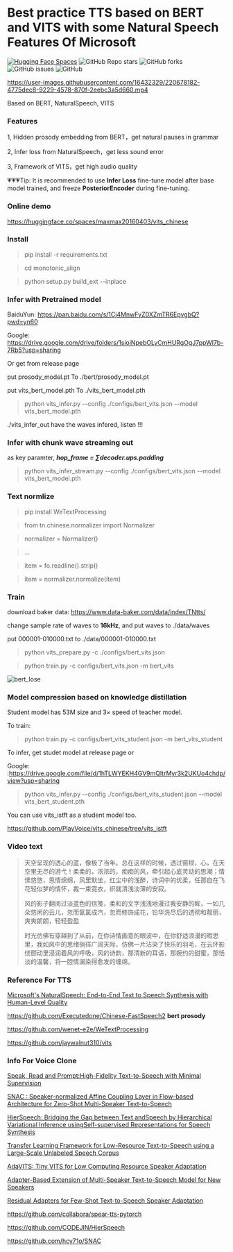 # Best practice TTS based on BERT and VITS with some Natural Speech Features Of Microsoft

[![Hugging Face Spaces](https://img.shields.io/badge/%F0%9F%A4%97%20Hugging%20Face-Spaces-blue)](https://huggingface.co/spaces/maxmax20160403/vits_chinese)
<img alt="GitHub Repo stars" src="https://img.shields.io/github/stars/PlayVoice/vits_chinese">
<img alt="GitHub forks" src="https://img.shields.io/github/forks/PlayVoice/vits_chinese">
<img alt="GitHub issues" src="https://img.shields.io/github/issues/PlayVoice/vits_chinese">
<img alt="GitHub" src="https://img.shields.io/github/license/PlayVoice/vits_chinese">

https://user-images.githubusercontent.com/16432329/220678182-4775dec8-9229-4578-870f-2eebc3a5d660.mp4


Based on BERT, NaturalSpeech, VITS

### Features
1, Hidden prosody embedding from BERT，get natural pauses in grammar

2, Infer loss from NaturalSpeech，get less sound error

3, Framework of VITS，get high audio quality

:heartpulse::heartpulse::heartpulse:Tip: It is recommended to use **Infer Loss** fine-tune model after base model trained, and freeze **PosteriorEncoder** during fine-tuning.

### Online demo
https://huggingface.co/spaces/maxmax20160403/vits_chinese

### Install

> pip install -r requirements.txt

> cd monotonic_align

> python setup.py build_ext --inplace

### Infer with Pretrained model

BaiduYun: https://pan.baidu.com/s/1Cj4MnwFyZ0XZmTR6EpygbQ?pwd=yn60

Google: https://drive.google.com/drive/folders/1sioiNpebOLyCmHURgOgJ7ppWI7b-7Rb5?usp=sharing

Or get from release page

put prosody_model.pt To ./bert/prosody_model.pt

put vits_bert_model.pth To ./vits_bert_model.pth

> python vits_infer.py --config ./configs/bert_vits.json --model vits_bert_model.pth

./vits_infer_out have the waves infered, listen !!!

### Infer with chunk wave streaming out

as key paramter, ***hop_frame = ∑decoder.ups.padding***

> python vits_infer_stream.py --config ./configs/bert_vits.json --model vits_bert_model.pth

### Text normlize

> pip install WeTextProcessing

> from tn.chinese.normalizer import Normalizer

> normalizer = Normalizer()

> ...

> item = fo.readline().strip()

> item = normalizer.normalize(item)

### Train
download baker data: https://www.data-baker.com/data/index/TNtts/

change sample rate of waves to **16kHz**, and put waves to ./data/waves

put 000001-010000.txt to ./data/000001-010000.txt

> python vits_prepare.py -c ./configs/bert_vits.json

> python train.py -c configs/bert_vits.json -m bert_vits


![bert_lose](https://user-images.githubusercontent.com/16432329/220883346-c382bea2-1d2f-4a16-b797-2f9e2d2fb639.png)

### Model compression based on knowledge distillation
Student model has 53M size and 3× speed of teacher model.

To train:

> python train.py -c configs/bert_vits_student.json -m bert_vits_student

To infer, get studet model at release page or 

Google: :https://drive.google.com/file/d/1hTLWYEKH4GV9mQltrMyr3k2UKUo4chdp/view?usp=sharing

> python vits_infer.py --config ./configs/bert_vits_student.json --model vits_bert_student.pth

You can use vits_istft as a student model too.

https://github.com/PlayVoice/vits_chinese/tree/vits_istft

### Video text
> 天空呈现的透心的蓝，像极了当年。总在这样的时候，透过窗棂，心，在天空里无尽的游弋！柔柔的，浓浓的，痴痴的风，牵引起心底灵动的思潮；情愫悠悠，思情绵绵，风里默坐，红尘中的浅醉，诗词中的优柔，任那自在飞花轻似梦的情怀，裁一束霓衣，织就清浅淡薄的安寂。
> 
> 风的影子翻阅过淡蓝色的信笺，柔和的文字浅浅地漫过我安静的眸，一如几朵悠闲的云儿，忽而氤氲成汽，忽而修饰成花，铅华洗尽后的透彻和靓丽，爽爽朗朗，轻轻盈盈
> 
> 时光仿佛有穿越到了从前，在你诗情画意的眼波中，在你舒适浪漫的暇思里，我如风中的思绪徜徉广阔天际，仿佛一片沾染了快乐的羽毛，在云环影绕颤动里浸润着风的呼吸，风的诗韵，那清新的耳语，那婉约的甜蜜，那恬淡的温馨，将一腔情澜染得愈发的缠绵。

### Reference For TTS
[Microsoft's NaturalSpeech: End-to-End Text to Speech Synthesis with Human-Level Quality](https://arxiv.org/abs/2205.04421)

https://github.com/Executedone/Chinese-FastSpeech2 **bert prosody**

https://github.com/wenet-e2e/WeTextProcessing

https://github.com/jaywalnut310/vits

### Info For Voice Clone
[Speak, Read and Prompt:High-Fidelity Text-to-Speech with Minimal Supervision](https://arxiv.org/abs/2302.03540)

[SNAC : Speaker-normalized Affine Coupling Layer in Flow-based Architecture for Zero-Shot Multi-Speaker Text-to-Speech](https://arxiv.org/pdf/2211.16866.pdf)

[HierSpeech: Bridging the Gap between Text andSpeech by Hierarchical Variational Inference usingSelf-supervised Representations for Speech Synthesis](https://openreview.net/forum?id=awdyRVnfQKX)

[Transfer Learning Framework for Low-Resource Text-to-Speech using a Large-Scale Unlabeled Speech Corpus](https://github.com/hcy71o/TransferTTS)

[AdaVITS: Tiny VITS for Low Computing Resource Speaker Adaptation](https://arxiv.org/abs/2206.00208)

[Adapter-Based Extension of Multi-Speaker Text-to-Speech Model for New Speakers](https://arxiv.org/abs/2211.00585)

[Residual Adapters for Few-Shot Text-to-Speech Speaker Adaptation](https://arxiv.org/abs/2210.15868)

https://github.com/collabora/spear-tts-pytorch

https://github.com/CODEJIN/HierSpeech

https://github.com/hcy71o/SNAC
